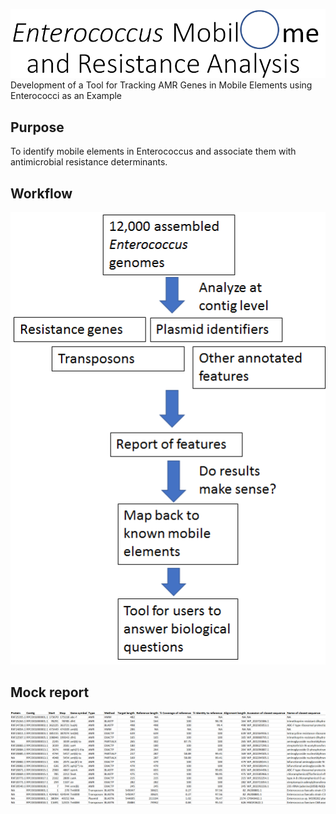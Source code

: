 ![image](image3.png)
Development of a Tool for Tracking AMR Genes in Mobile Elements using Enterococci as an Example  

## Purpose

To identify mobile elements in Enterococcus and associate them with antimicrobial resistance determinants.

## Workflow
![image](image1.png)

## Mock report

![image](image4.png)
